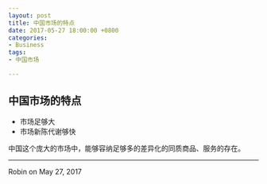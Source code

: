 ```yaml
---
layout: post
title: 中国市场的特点
date: 2017-05-27 18:00:00 +0800
categories:
- Business
tags:
- 中国市场

---
```



## 中国市场的特点

- 市场足够大
- 市场新陈代谢够快

中国这个庞大的市场中，能够容纳足够多的差异化的同质商品、服务的存在。

----

Robin on May 27, 2017
